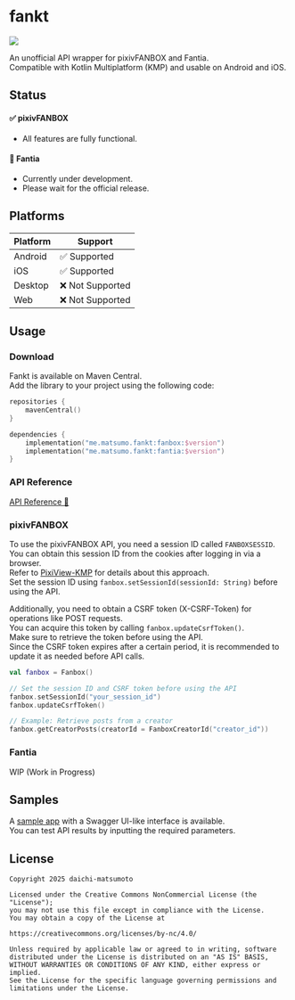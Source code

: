 # fankt

<img src="https://img.shields.io/maven-central/v/me.matsumo.fankt/fanbox">

An unofficial API wrapper for pixivFANBOX and Fantia.  
Compatible with Kotlin Multiplatform (KMP) and usable on Android and iOS.

## Status

#### :white_check_mark: pixivFANBOX
  - All features are fully functional.
#### :construction: Fantia
  - Currently under development.
  - Please wait for the official release.

## Platforms

| Platform | Support                      |
|----------|------------------------------|
| Android  | :white_check_mark: Supported |
| iOS      | :white_check_mark: Supported | 
| Desktop  | :x: Not Supported            |
| Web      | :x: Not Supported            |

## Usage

### Download

Fankt is available on Maven Central.  
Add the library to your project using the following code:

```kotlin
repositories {
    mavenCentral()
}

dependencies {
    implementation("me.matsumo.fankt:fanbox:$version")
    implementation("me.matsumo.fankt:fantia:$version")
}
```

### API Reference
[API Reference 🔎](https://matsumo0922.github.io/fankt/)

### pixivFANBOX

To use the pixivFANBOX API, you need a session ID called `FANBOXSESSID`.  
You can obtain this session ID from the cookies after logging in via a browser.  
Refer to [PixiView-KMP](https://github.com/matsumo0922/PixiView-KMP) for details about this approach.  
Set the session ID using `fanbox.setSessionId(sessionId: String)` before using the API.

Additionally, you need to obtain a CSRF token (X-CSRF-Token) for operations like POST requests.  
You can acquire this token by calling `fanbox.updateCsrfToken()`.  
Make sure to retrieve the token before using the API.  
Since the CSRF token expires after a certain period, it is recommended to update it as needed before API calls.

```kotlin
val fanbox = Fanbox()

// Set the session ID and CSRF token before using the API
fanbox.setSessionId("your_session_id")
fanbox.updateCsrfToken()

// Example: Retrieve posts from a creator
fanbox.getCreatorPosts(creatorId = FanboxCreatorId("creator_id"))
```

### Fantia

WIP (Work in Progress)

## Samples

A [sample app](./composeApp/) with a Swagger UI-like interface is available.  
You can test API results by inputting the required parameters.

## License

```text
Copyright 2025 daichi-matsumoto

Licensed under the Creative Commons NonCommercial License (the "License");
you may not use this file except in compliance with the License.
You may obtain a copy of the License at

https://creativecommons.org/licenses/by-nc/4.0/

Unless required by applicable law or agreed to in writing, software
distributed under the License is distributed on an "AS IS" BASIS,
WITHOUT WARRANTIES OR CONDITIONS OF ANY KIND, either express or implied.
See the License for the specific language governing permissions and
limitations under the License.
```
